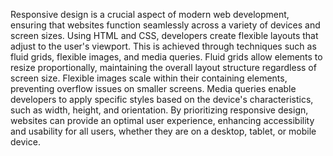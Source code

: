 Responsive design is a crucial aspect of modern web development, ensuring that websites function seamlessly across a variety of devices and screen sizes. Using HTML and CSS, developers create flexible layouts that adjust to the user's viewport. This is achieved through techniques such as fluid grids, flexible images, and media queries. Fluid grids allow elements to resize proportionally, maintaining the overall layout structure regardless of screen size. Flexible images scale within their containing elements, preventing overflow issues on smaller screens. Media queries enable developers to apply specific styles based on the device's characteristics, such as width, height, and orientation. By prioritizing responsive design, websites can provide an optimal user experience, enhancing accessibility and usability for all users, whether they are on a desktop, tablet, or mobile device.
